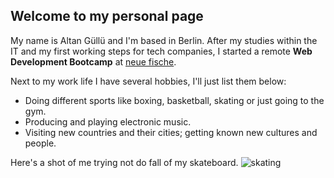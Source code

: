 ## Welcome to my personal page
My name is Altan Güllü and I'm based in Berlin. After my studies within the IT and my first working steps for tech companies, I started a remote **Web Development Bootcamp** at [neue fische](https://www.neuefische.de/bootcamp/web-development).

Next to my work life I have several hobbies, I'll just list them below:
- Doing different sports like boxing, basketball, skating or just going to the gym.
- Producing and playing electronic music.
- Visiting new countries and their cities; getting known new cultures and people.

Here's a shot of me trying not do fall of my skateboard.
![skating](https://user-images.githubusercontent.com/115747088/196200702-d757ab9b-7ba3-47fe-b599-927fecc33466.jpg)
